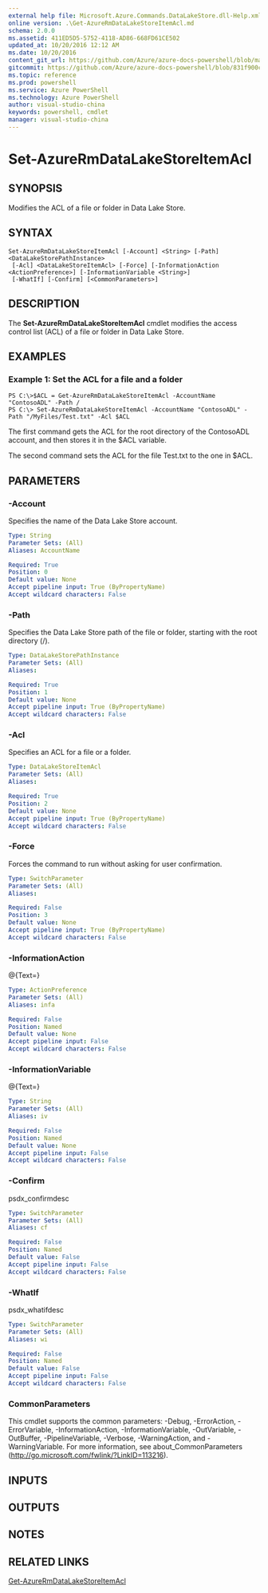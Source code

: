 ```yaml
---
external help file: Microsoft.Azure.Commands.DataLakeStore.dll-Help.xml
online version: .\Get-AzureRmDataLakeStoreItemAcl.md
schema: 2.0.0
ms.assetid: 411ED5D5-5752-4118-AD86-668FD61CE502
updated_at: 10/20/2016 12:12 AM
ms.date: 10/20/2016
content_git_url: https://github.com/Azure/azure-docs-powershell/blob/master/azureps-cmdlets-docs/ResourceManager/AzureRM.DataLakeStore/v1.0.12/Set-AzureRmDataLakeStoreItemAcl.md
gitcommit: https://github.com/Azure/azure-docs-powershell/blob/831f900c1a4babea8fcc8817cfbc25252a1aa872/azureps-cmdlets-docs/ResourceManager/AzureRM.DataLakeStore/v1.0.12/Set-AzureRmDataLakeStoreItemAcl.md
ms.topic: reference
ms.prod: powershell
ms.service: Azure PowerShell
ms.technology: Azure PowerShell
author: visual-studio-china
keywords: powershell, cmdlet
manager: visual-studio-china
---
```


# Set-AzureRmDataLakeStoreItemAcl

## SYNOPSIS
Modifies the ACL of a file or folder in Data Lake Store.

## SYNTAX

```
Set-AzureRmDataLakeStoreItemAcl [-Account] <String> [-Path] <DataLakeStorePathInstance>
 [-Acl] <DataLakeStoreItemAcl> [-Force] [-InformationAction <ActionPreference>] [-InformationVariable <String>]
 [-WhatIf] [-Confirm] [<CommonParameters>]
```

## DESCRIPTION
The **Set-AzureRmDataLakeStoreItemAcl** cmdlet modifies the access control list (ACL) of a file or folder in Data Lake Store.

## EXAMPLES

### Example 1: Set the ACL for a file and a folder
```
PS C:\>$ACL = Get-AzureRmDataLakeStoreItemAcl -AccountName "ContosoADL" -Path /
PS C:\> Set-AzureRmDataLakeStoreItemAcl -AccountName "ContosoADL" -Path "/MyFiles/Test.txt" -Acl $ACL
```

The first command gets the ACL for the root directory of the ContosoADL account, and then stores it in the $ACL variable.

The second command sets the ACL for the file Test.txt to the one in $ACL.

## PARAMETERS

### -Account
Specifies the name of the Data Lake Store account.

```yaml
Type: String
Parameter Sets: (All)
Aliases: AccountName

Required: True
Position: 0
Default value: None
Accept pipeline input: True (ByPropertyName)
Accept wildcard characters: False
```

### -Path
Specifies the Data Lake Store path of the file or folder, starting with the root directory (/).

```yaml
Type: DataLakeStorePathInstance
Parameter Sets: (All)
Aliases: 

Required: True
Position: 1
Default value: None
Accept pipeline input: True (ByPropertyName)
Accept wildcard characters: False
```

### -Acl
Specifies an ACL for a file or a folder.

```yaml
Type: DataLakeStoreItemAcl
Parameter Sets: (All)
Aliases: 

Required: True
Position: 2
Default value: None
Accept pipeline input: True (ByPropertyName)
Accept wildcard characters: False
```

### -Force
Forces the command to run without asking for user confirmation.

```yaml
Type: SwitchParameter
Parameter Sets: (All)
Aliases: 

Required: False
Position: 3
Default value: None
Accept pipeline input: True (ByPropertyName)
Accept wildcard characters: False
```

### -InformationAction
@{Text=}

```yaml
Type: ActionPreference
Parameter Sets: (All)
Aliases: infa

Required: False
Position: Named
Default value: None
Accept pipeline input: False
Accept wildcard characters: False
```

### -InformationVariable
@{Text=}

```yaml
Type: String
Parameter Sets: (All)
Aliases: iv

Required: False
Position: Named
Default value: None
Accept pipeline input: False
Accept wildcard characters: False
```

### -Confirm
psdx_confirmdesc

```yaml
Type: SwitchParameter
Parameter Sets: (All)
Aliases: cf

Required: False
Position: Named
Default value: False
Accept pipeline input: False
Accept wildcard characters: False
```

### -WhatIf
psdx_whatifdesc

```yaml
Type: SwitchParameter
Parameter Sets: (All)
Aliases: wi

Required: False
Position: Named
Default value: False
Accept pipeline input: False
Accept wildcard characters: False
```

### CommonParameters
This cmdlet supports the common parameters: -Debug, -ErrorAction, -ErrorVariable, -InformationAction, -InformationVariable, -OutVariable, -OutBuffer, -PipelineVariable, -Verbose, -WarningAction, and -WarningVariable. For more information, see about_CommonParameters (http://go.microsoft.com/fwlink/?LinkID=113216).

## INPUTS

## OUTPUTS

## NOTES

## RELATED LINKS

[Get-AzureRmDataLakeStoreItemAcl](.\Get-AzureRmDataLakeStoreItemAcl.md)


